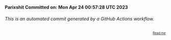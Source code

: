 **Parixshit Committed on: Mon Apr 24 00:57:28 UTC 2023** <!-- 9bdc141c-2978-4884-a52e-79ae079725af -->

###### This is an automated commit generated by a GitHub Actions workflow.

<div align="right"><sub><sup><a href="https://github.com/Parixshit/AutoCommit.git">Read me</a></sup></sub></div>
